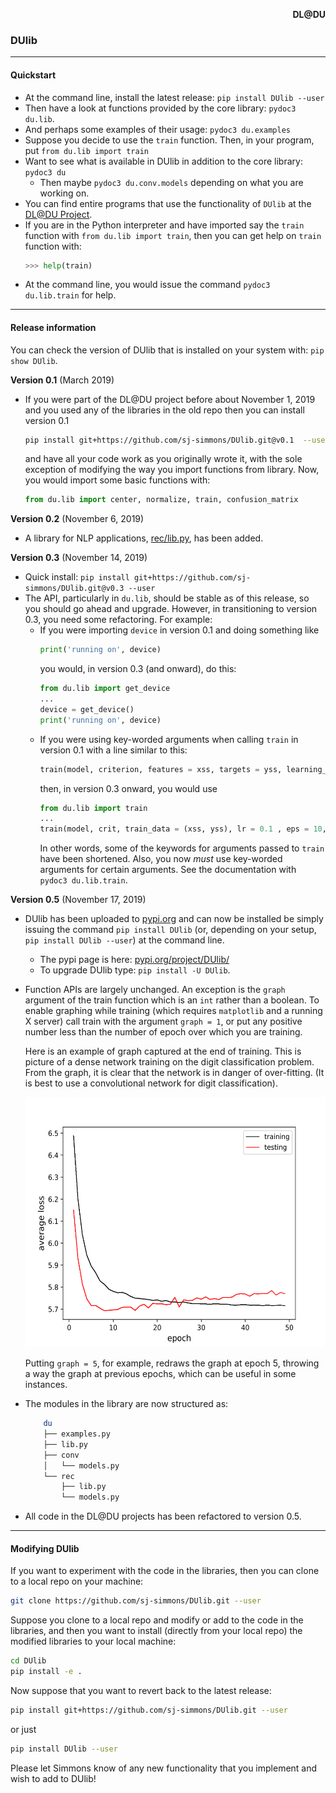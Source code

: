 <p align="right"> <b> DL@DU </b> </p> <a id="dldu"></a>

### DUlib
---

#### Quickstart
* At the command line, install the latest release: `pip install DUlib --user`
* Then have a look at functions provided by the core library: `pydoc3 du.lib`.
* And perhaps some examples of their usage: `pydoc3 du.examples`
* Suppose you decide to use the `train` function.
  Then, in your program, put `from du.lib import train`
* Want to see what is available in DUlib in addition to the core
  library: `pydoc3 du`
  * Then maybe `pydoc3 du.conv.models` depending on what you are working on.
* You can find entire programs that use the functionality of `DUlib` at
  the [DL@DU Project](https://github.com/sj-simmons/deep-learning#dldu).
* If you are in the Python interpreter and have imported say the `train`
  function with `from du.lib import train`, then you can get help on `train`
  function with:
  ``` python
  >>> help(train)
  ```
* At the command line, you would issue the command `pydoc3 du.lib.train`
  for help.

---

#### Release information

You can check the version of DUlib that is installed on your system
with: `pip show DUlib`.

**Version 0.1** (March 2019)
  * If you were part of the DL@DU project before about November 1, 2019 and
    you used any of the libraries in the old repo then you can install version 0.1
    ``` bash
    pip install git+https://github.com/sj-simmons/DUlib.git@v0.1  --user
    ```
    and have all your code work as you originally wrote it, with the sole
    exception of modifying the way you import functions from library. Now,
    you would import some basic functions with:
    ``` python
    from du.lib import center, normalize, train, confusion_matrix
    ```
**Version 0.2** (November 6, 2019)
  * A library for NLP applications, [rec/lib.py](du/rec/lib.py), has been added.

**Version 0.3** (November 14, 2019)
  * Quick install: `pip install git+https://github.com/sj-simmons/DUlib.git@v0.3 --user`
  * The API, particularly in `du.lib`, should be stable as of this release, so you
    should go ahead and upgrade. However, in transitioning to version 0.3,
    you need some refactoring. For example:
    * If you were importing `device` in version 0.1 and doing something like
      ``` python
      print('running on', device)
      ```
      you would, in version 0.3 (and onward), do this:
      ``` python
      from du.lib import get_device
      ...
      device = get_device()
      print('running on', device)
      ```
    * If you were using key-worded arguments when calling `train` in version 0.1
      with a line similar to this:
      ``` python
      train(model, criterion, features = xss, targets = yss, learning_rate = 0.1, epochs = 10, batchsize = 20)
      ```
      then, in version 0.3 onward, you would use
      ``` python
      from du.lib import train
      ...
      train(model, crit, train_data = (xss, yss), lr = 0.1 , eps = 10, bs = 20)
      ```
      In other words, some of the keywords for arguments passed to `train` have
      been shortened. Also, you now *must* use key-worded arguments for certain
      arguments. See the documentation with `pydoc3 du.lib.train`.

**Version 0.5** (November 17, 2019)
  * DUlib has been uploaded to [pypi.org](https://pypi.org/) and can now be
    installed be simply issuing the command `pip install DUlib` (or, depending on
    your setup, `pip install DUlib --user`) at the command line.
    * The pypi page is here:
      [pypi.org/project/DUlib/](https://pypi.org/project/DUlib/)
    * To upgrade DUlib type: `pip install -U DUlib`.
  * Function APIs are largely unchanged. An exception is the `graph` argument
    of the train function which is an `int` rather than a boolean.  To enable
    graphing while training (which requires `matplotlib` and a running X server)
    call train with the argument `graph = 1`, or put any positive number less
    than the number of epoch over which you are training.

    Here is an example of graph captured at the end of training. This is picture
    of a dense network training on the digit classification problem.  From the
    graph, it is clear that the network is in danger of over-fitting.  (It is
    best to use a convolutional network for digit classification).

    <p align="center">
      <img height="400" src="graph1.svg">
    </p>

    Putting `graph = 5`, for example, redraws the graph at epoch 5, throwing
    a way the graph at previous epochs, which can be useful in some instances.
  * The modules in the library are now structured as:
    ```bash
        du
        ├── examples.py
        ├── lib.py
        ├── conv
        │   └── models.py
        └── rec
            ├── lib.py
            └── models.py
    ```
  * All code in the DL@DU projects has been refactored to version 0.5.

---

#### Modifying DUlib

If you want to experiment with the code in the libraries, then you can clone
to a local repo on your machine:
``` bash
git clone https://github.com/sj-simmons/DUlib.git --user
```
Suppose you clone to a local repo and modify or add to the code in the libraries,
and then you want to install (directly from your local repo) the modified
libraries to your local machine:
``` bash
cd DUlib
pip install -e .
```
Now suppose that you want to revert back to the latest release:
``` bash
pip install git+https://github.com/sj-simmons/DUlib.git --user
```
or just
``` bash
pip install DUlib --user
```

Please let Simmons know of any new functionality that you implement and wish
to add to DUlib!
